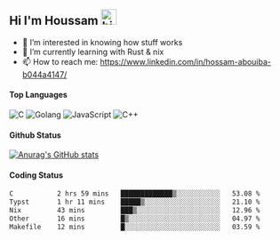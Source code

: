 ## Hi I'm Houssam <img src="https://user-images.githubusercontent.com/1303154/88677602-1635ba80-d120-11ea-84d8-d263ba5fc3c0.gif" width="28px" alt="hi">

- 👀 I’m interested in knowing how stuff works
- 🔭 I’m currently learning with Rust & nix
- 📫 How to reach me: https://www.linkedin.com/in/hossam-abouiba-b044a4147/

#### Top Languages

![C](https://img.shields.io/badge/c-%2300599C.svg?style=for-the-badge&logo=c&logoColor=white)
![Golang](https://img.shields.io/badge/go-blue?style=for-the-badge&logo=Goland)
![JavaScript](https://img.shields.io/badge/javascript-%23323330.svg?style=for-the-badge&logo=javascript&logoColor=%23F7DF1E)
![C++](https://img.shields.io/badge/C%2B%2B-blue?style=for-the-badge&logo=C%2B%2B)


#### Github Status
[![Anurag's GitHub stats](https://github-readme-stats.vercel.app/api?username=0xhoussam&theme=tokyonight)](https://github.com/anuraghazra/github-readme-stats)

#### Coding Status
<!--START_SECTION:waka-->

```txt
C           2 hrs 59 mins   █████████████▒░░░░░░░░░░░   53.08 %
Typst       1 hr 11 mins    █████▒░░░░░░░░░░░░░░░░░░░   21.10 %
Nix         43 mins         ███▒░░░░░░░░░░░░░░░░░░░░░   12.96 %
Other       16 mins         █▒░░░░░░░░░░░░░░░░░░░░░░░   04.97 %
Makefile    12 mins         █░░░░░░░░░░░░░░░░░░░░░░░░   03.59 %
```

<!--END_SECTION:waka-->
